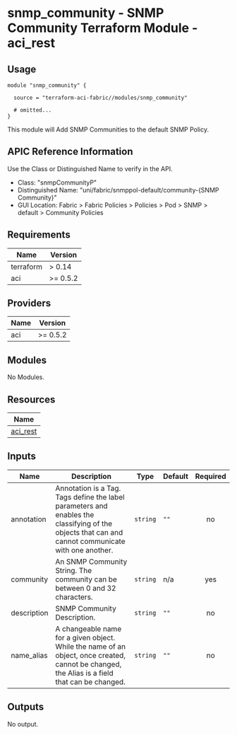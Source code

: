 # snmp_community - SNMP Community Terraform Module - aci_rest

## Usage

```hcl
module "snmp_community" {

  source = "terraform-aci-fabric//modules/snmp_community"

  # omitted...
}
```

This module will Add SNMP Communities to the default SNMP Policy.

## APIC Reference Information

Use the Class or Distinguished Name to verify in the API.

* Class: "snmpCommunityP"
* Distinguished Name: "uni/fabric/snmppol-default/community-{SNMP Community}"
* GUI Location: Fabric > Fabric Policies > Policies > Pod > SNMP > default > Community Policies

<!-- BEGINNING OF PRE-COMMIT-TERRAFORM DOCS HOOK -->
## Requirements

| Name | Version |
|------|---------|
| terraform | > 0.14 |
| aci | >= 0.5.2 |

## Providers

| Name | Version |
|------|---------|
| aci | >= 0.5.2 |

## Modules

No Modules.

## Resources

| Name |
|------|
| [aci_rest](https://registry.terraform.io/providers/ciscodevnet/aci/0.5.2/docs/resources/rest) |

## Inputs

| Name | Description | Type | Default | Required |
|------|-------------|------|---------|:--------:|
| annotation | Annotation is a Tag.  Tags define the label parameters and enables the classifying of the objects that can and cannot communicate with one another. | `string` | `""` | no |
| community | An SNMP Community String.  The community can be between 0 and 32 characters. | `string` | n/a | yes |
| description | SNMP Community Description. | `string` | `""` | no |
| name\_alias | A changeable name for a given object. While the name of an object, once created, cannot be changed, the Alias is a field that can be changed. | `string` | `""` | no |

## Outputs

No output.
<!-- END OF PRE-COMMIT-TERRAFORM DOCS HOOK -->
